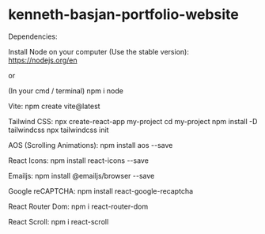 # kenneth-basjan-portfolio-website

Dependencies:

Install Node on your computer (Use the stable version):
https://nodejs.org/en

or

(In your cmd / terminal)
npm i node

Vite:
npm create vite@latest

Tailwind CSS:
npx create-react-app my-project
cd my-project
npm install -D tailwindcss
npx tailwindcss init

AOS (Scrolling Animations):
npm install aos --save

React Icons:
npm install react-icons --save

Emailjs:
npm install @emailjs/browser --save

Google reCAPTCHA:
npm install react-google-recaptcha

React Router Dom:
npm i react-router-dom

React Scroll:
npm i react-scroll